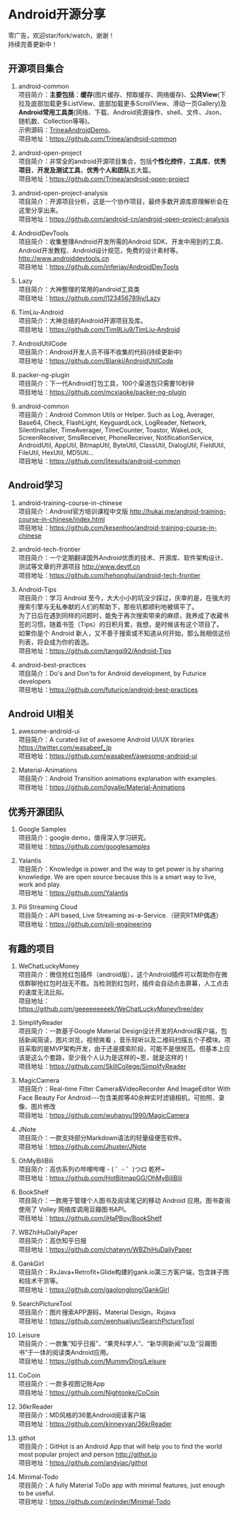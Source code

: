 # Android开源分享
零广告，欢迎star/fork/watch，谢谢！  
持续完善更新中！
## 开源项目集合
1. android-common   
项目简介：**主要包括**：<strong>缓存</strong>(图片缓存、预取缓存、网络缓存)、<strong>公共View</strong>(下拉及底部加载更多ListView、底部加载更多ScrollView、滑动一页Gallery)及<strong>Android常用工具类</strong>(网络、下载、Android资源操作、shell、文件、Json、随机数、Collection等等)。      
示例源码：[TrineaAndroidDemo](https://github.com/Trinea/AndroidDemo)。  
项目地址：https://github.com/Trinea/android-common  

1. android-open-project  
项目简介：非常全的android开源项目集合，包括**个性化控件**，**工具库**，**优秀项目**，**开发及测试工具**，**优秀个人和团队**五大篇。  
项目地址：https://github.com/Trinea/android-open-project  

1. android-open-project-analysis  
项目简介：开源项目分析，这是一个协作项目，最终多数开源库原理解析会在这里分享出来。  
项目地址：https://github.com/android-cn/android-open-project-analysis  

1. AndroidDevTools  
项目简介：收集整理Android开发所需的Android SDK、开发中用到的工具、Android开发教程、Android设计规范，免费的设计素材等。 http://www.androiddevtools.cn  
项目地址：https://github.com/inferjay/AndroidDevTools  

1. Lazy  
项目简介：大神整理的常用的android工具类  
项目地址：https://github.com/l123456789jy/Lazy  

1. TimLiu-Android  
项目简介：大神总结的Android开源项目及库。  
项目地址：https://github.com/Tim9Liu9/TimLiu-Android  

1. AndroidUtilCode  
项目简介：Android开发人员不得不收集的代码(持续更新中)  
项目地址：https://github.com/Blankj/AndroidUtilCode  

1. packer-ng-plugin  
项目简介：下一代Android打包工具，100个渠道包只需要10秒钟  
项目地址：https://github.com/mcxiaoke/packer-ng-plugin  

1. android-common  
项目简介：Android Common Utils or Helper. Such as Log, Averager, Base64, Check, FlashLight, KeyguardLock, LogReader, Network, SilentInstaller, TimeAverager, TimeCounter, Toastor, WakeLock, ScreenReceiver, SmsReceiver, PhoneReceiver, NotificationService, AndroidUtil, AppUtil, BitmapUtil, ByteUtil, ClassUtil, DialogUtil, FieldUtil, FileUtil, HexUtil, MD5Uti…  
项目地址：https://github.com/litesuits/android-common  

## Android学习
1. android-training-course-in-chinese  
项目简介：Android官方培训课程中文版 http://hukai.me/android-training-course-in-chinese/index.html  
项目地址：https://github.com/kesenhoo/android-training-course-in-chinese  

1. android-tech-frontier  
项目简介：一个定期翻译国外Android优质的技术、开源库、软件架构设计、测试等文章的开源项目 http://www.devtf.cn  
项目地址：https://github.com/hehonghui/android-tech-frontier  

1. Android-Tips  
项目简介：学习 Android 至今，大大小小的坑没少踩过，庆幸的是，在强大的搜索引擎与无私奉献的人们的帮助下，那些坑都顺利地被填平了。  
为了日后在遇到同样的问题时，能免于再次搜索带来的麻烦，我养成了收藏书签的习惯，随着书签（Tips）的日积月累，我想，是时候该有这个项目了。  
如果你是个 Android 新人，又不善于搜索或不知道从何开始，那么我相信这份列表，将会成为你的首选。  
项目地址：https://github.com/tangqi92/Android-Tips  

1. android-best-practices  
项目简介：Do's and Don'ts for Android development, by Futurice developers  
项目地址：https://github.com/futurice/android-best-practices  

## Android UI相关
1. awesome-android-ui  
项目简介：A curated list of awesome Android UI/UX libraries https://twitter.com/wasabeef_jp  
项目地址：https://github.com/wasabeef/awesome-android-ui  

1. Material-Animations  
项目简介：Android Transition animations explanation with examples.  
项目地址：https://github.com/lgvalle/Material-Animations  

## 优秀开源团队
1. Google Samples  
项目简介：google demo，值得深入学习研究。  
项目地址：https://github.com/googlesamples  

1. Yalantis  
项目简介：Knowledge is power and the way to get power is by sharing knowledge. We are open source because this is a smart way to live, work and play.  
项目地址：https://github.com/Yalantis  

1. Pili Streaming Cloud  
项目简介：API based, Live Streaming as-a-Service.（研究RTMP偶遇）  
项目地址：https://github.com/pili-engineering  

## 有趣的项目
1. WeChatLuckyMoney  
项目简介：微信抢红包插件（android版），这个Android插件可以帮助你在微信群聊抢红包时战无不胜。当检测到红包时，插件会自动点击屏幕，人工点击的速度无法比拟。  
项目地址：https://github.com/geeeeeeeeek/WeChatLuckyMoney/tree/dev  

1. SimplifyReader  
项目简介：一款基于Google Material Design设计开发的Android客户端，包括新闻简读，图片浏览，视频爽看 ，音乐轻听以及二维码扫描五个子模块。项目采取的是MVP架构开发，由于还是摸索阶段，可能不是很规范。但基本上应该是这么个套路，至少我个人认为是这样的~恩，就是这样的！  
项目地址：https://github.com/SkillCollege/SimplifyReader  

1. MagicCamera  
项目简介：Real-time Filter Camera&VideoRecorder And ImageEditor With Face Beauty For Android---包含美颜等40余种实时滤镜相机，可拍照、录像、图片修改  
项目地址：https://github.com/wuhaoyu1990/MagicCamera  

1. JNote  
项目简介：一款支持部分Markdown语法的轻量级便签软件。  
项目地址：https://github.com/Jhuster/JNote  

1. OhMyBiliBili  
项目简介：高仿系列の哔哩哔哩 - ( ゜- ゜)つロ 乾杯~  
项目地址：https://github.com/HotBitmapGG/OhMyBiliBili  

1. BookShelf  
项目简介：一款用于管理个人图书及阅读笔记的移动 Android 应用。图书查询使用了 Volley 网络库调用豆瓣图书API。  
项目地址：https://github.com/iHaPBoy/BookShelf  

1. WBZhiHuDailyPaper  
项目简介：高仿知乎日报  
项目地址：https://github.com/chatwyn/WBZhiHuDailyPaper  

1. GankGirl  
项目简介：RxJava+Retrofit+Glide构建的gank.io第三方客户端，包含妹子图和技术干货等。  
项目地址：https://github.com/gaolonglong/GankGirl  

1. SearchPictureTool  
项目简介：图片搜索APP源码，Material Design，Rxjava  
项目地址：https://github.com/wenhuaijun/SearchPictureTool  

1. Leisure  
项目简介：一款集”知乎日报”、“果壳科学人”、“新华网新闻”以及“豆瓣图书”于一体的阅读类Android应用。  
项目地址：https://github.com/MummyDing/Leisure  

1. CoCoin  
项目简介：一款多视图记账App  
项目地址：https://github.com/Nightonke/CoCoin  

1. 36krReader  
项目简介：MD风格的36氪Android阅读客户端  
项目地址：https://github.com/kinneyyan/36krReader  

1. githot  
项目简介：GitHot is an Android App that will help you to find the world most popular project and person http://githot.io    
项目地址：https://github.com/andyiac/githot  

1. Minimal-Todo  
项目简介：A fully Material ToDo app with minimal features, just enough to be useful.  
项目地址：https://github.com/avjinder/Minimal-Todo  
